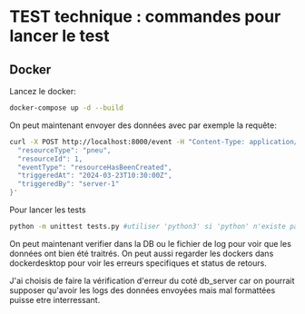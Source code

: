 # TEST technique : commandes pour lancer le test

## Docker

Lancez le docker:

```bash
docker-compose up -d --build
```

On peut maintenant envoyer des données avec par exemple la requête:

```bash
curl -X POST http://localhost:8000/event -H "Content-Type: application/json" -d '{
  "resourceType": "pneu",
  "resourceId": 1,
  "eventType": "resourceHasBeenCreated",
  "triggeredAt": "2024-03-23T10:30:00Z",
  "triggeredBy": "server-1"
}'
```

Pour lancer les tests

```bash
python -m unittest tests.py #utiliser 'python3' si 'python' n'existe pas
```

On peut maintenant verifier dans la DB ou le fichier de log pour voir que les données ont bien été traitrés.
On peut aussi regarder les dockers dans dockerdesktop pour voir les erreurs specifiques et status de retours.

J'ai choisis de faire la vérification d'erreur du coté db_server car on pourrait supposer qu'avoir les logs des données envoyées mais mal formattées puisse etre interressant.
